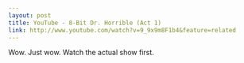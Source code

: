 ```yaml
---
layout: post
title: YouTube - 8-Bit Dr. Horrible (Act 1)
link: http://www.youtube.com/watch?v=9_9x9m8F1b4&feature=related
---
```

Wow. Just wow. Watch the actual show first.
